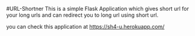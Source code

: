 #URL-Shortner
This is a simple Flask Application which gives short url for your long urls and can redirect you to long url using short url.

you can check this application at https://sh4-u.herokuapp.com/
